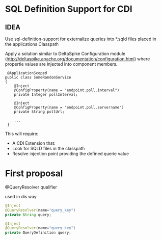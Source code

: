 # SQL Definition Support for CDI

## IDEA

 Use sql-definition-support for externalize queries into *.sqld files placed in the applications Classpath
 
 Apply a solution similar to DeltaSpike Configuration module (http://deltaspike.apache.org/documentation/configuration.html) where propertie values are injected into component members. 
 
```
 @ApplicationScoped
public class SomeRandomService
{
    @Inject
    @ConfigProperty(name = "endpoint.poll.interval")
    private Integer pollInterval;

    @Inject
    @ConfigProperty(name = "endpoint.poll.servername")
    private String pollUrl;

    ...
 }
 ```
 
 This will require:
 
  - A CDI Extension that: 
   - Look for SQLD files in the classpath
   - Resolve injection point providing the defined querie value
   
# First proposal

@QueryResolver qualifier

used in dis way
```java
@Inject
@QueryResolver(name="query_key")
private String query;

@Inject
@QueryResolver(name="query_key")
private QueryDefinition query;
```

